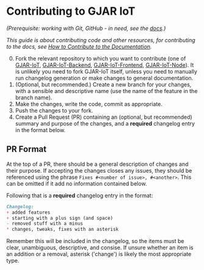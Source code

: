 # Contributing to GJAR IoT

*(Prerequisite: working with Git, GitHub - in need, see the [docs](https://git-scm.com/book/en/v2).)*

*This guide is about contributing code and other resources, for contributing to the docs, see [How to Contribute to the Documentation](how-to-docs.md).*

0. Fork the relevant repository to which you want to contribute (one of [GJAR-IoT](https://github.com/GJAR-IoT/GJAR-IoT), [GJAR-IoT-Backend](https://github.com/GJAR-IoT/GJAR-IoT-Backend), [GJAR-IoT-Frontend](https://github.com/GJAR-IoT/GJAR-IoT-Frontend), [GJAR-IoT-Node](https://github.com/GJAR-IoT/GJAR-IoT-Node)). It is unlikely you need to fork GJAR-IoT itself, unless you need to manually run changelog generation or make changes to general documentation.
1. (Optional, but recommended.) Create a new branch for your changes, with a sensible and descriptive name (use the name of the feature in the branch name).
2. Make the changes, write the code, commit as appropriate.
3. Push the changes to your fork.
4. Create a Pull Request (PR) containing an (optional, but recommended) summary and purpose of the changes, and a **required** changelog entry in the format below.

## PR Format

At the top of a PR, there should be a general description of changes and their purpose. If accepting the changes closes any issues, they should be referenced using the phrase `Fixes #<number of issue>, #<another>`. This can be omitted if it add no information contained below.

Following that is a **required** changelog entry in the format:

```md
Changelog:
+ added features
+ starting with a plus sign (and space)
- removed stuff with a minus
* changes, tweaks, fixes with an asterisk
```

Remember this will be included in the changelog, so the items must be clear, unambiguous, descriptive, and consise. If unsure whether an item is an addition or a removal, asterisk ('change') is likely the most appropriate type.
